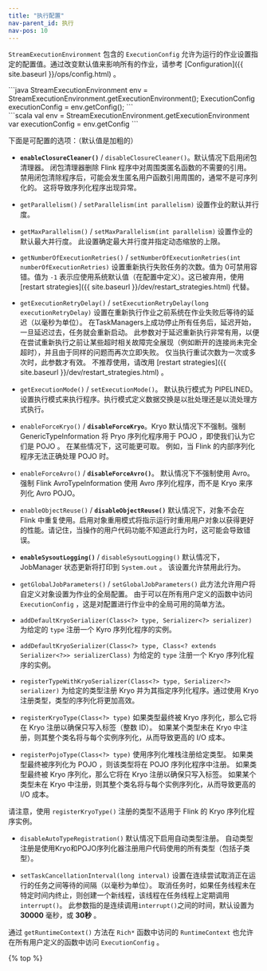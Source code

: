 ```yaml
---
title: "执行配置"
nav-parent_id: 执行
nav-pos: 10
---
```

<!--
Licensed to the Apache Software Foundation (ASF) under one
or more contributor license agreements.  See the NOTICE file
distributed with this work for additional information
regarding copyright ownership.  The ASF licenses this file
to you under the Apache License, Version 2.0 (the
"License"); you may not use this file except in compliance
with the License.  You may obtain a copy of the License at

  http://www.apache.org/licenses/LICENSE-2.0

Unless required by applicable law or agreed to in writing,
software distributed under the License is distributed on an
"AS IS" BASIS, WITHOUT WARRANTIES OR CONDITIONS OF ANY
KIND, either express or implied.  See the License for the
specific language governing permissions and limitations
under the License.
-->

`StreamExecutionEnvironment` 包含的 `ExecutionConfig` 允许为运行的作业设置指定的配置值。通过改变默认值来影响所有的作业，请参考 [Configuration]({{ site.baseurl }}/ops/config.html) 。

<div class="codetabs" markdown="1">
<div data-lang="java" markdown="1">
```java
StreamExecutionEnvironment env = StreamExecutionEnvironment.getExecutionEnvironment();
ExecutionConfig executionConfig = env.getConfig();
```
</div>
<div data-lang="scala" markdown="1">
```scala
val env = StreamExecutionEnvironment.getExecutionEnvironment
var executionConfig = env.getConfig
```
</div>
</div>

下面是可配置的选项：（默认值是加粗的）

-  **`enableClosureCleaner()`** / `disableClosureCleaner()`。默认情况下启用闭包清理器。 闭包清理器删除 Flink 程序中对周围类匿名函数的不需要的引用。 禁用闭包清除程序后，可能会发生匿名用户函数引用周围的，通常不是可序列化的。 这将导致序列化程序出现异常。
    
- `getParallelism()` / `setParallelism(int parallelism)` 设置作业的默认并行度。
    
- `getMaxParallelism()` / `setMaxParallelism(int parallelism)` 设置作业的默认最大并行度。 此设置确定最大并行度并指定动态缩放的上限。
    
- `getNumberOfExecutionRetries()` / `setNumberOfExecutionRetries(int numberOfExecutionRetries)` 设置重新执行失败任务的次数。值为 0可禁用容错。值为 `-1` 表示应使用系统默认值（在配置中定义）。这已被弃用，使用 [restart strategies]({{ site.baseurl }}/dev/restart_strategies.html) 代替。 
    
- `getExecutionRetryDelay()` / `setExecutionRetryDelay(long executionRetryDelay)`  设置在重新执行作业之前系统在作业失败后等待的延迟（以毫秒为单位）。 在TaskManagers上成功停止所有任务后，延迟开始，一旦延迟过去，任务就会重新启动。 此参数对于延迟重新执行非常有用，以便在尝试重新执行之前让某些超时相关故障完全展现（例如断开的连接尚未完全超时），并且由于同样的问题而再次立即失败。 仅当执行重试次数为一次或多次时，此参数才有效。 不推荐使用，请改用 [restart strategies]({{ site.baseurl }}/dev/restart_strategies.html) 。
    
- `getExecutionMode()` / `setExecutionMode()`。 默认执行模式为 PIPELINED。设置执行模式来执行程序。执行模式定义数据交换是以批处理还是以流处理方式执行。
    
- `enableForceKryo()` / **`disableForceKryo`**。Kryo 默认情况下不强制。强制 GenericTypeInformation 将 Pryo 序列化程序用于 POJO ，即使我们认为它们是 POJO 。 在某些情况下，这可能更可取。 例如，当 Flink 的内部序列化程序无法正确处理 POJO 时。

- `enableForceAvro()` / **`disableForceAvro()`**。 默认情况下不强制使用 Avro。强制 Flink AvroTypeInformation 使用 Avro 序列化程序，而不是 Kryo 来序列化 Avro POJO。
    
- `enableObjectReuse()` / **`disableObjectReuse()`** 默认情况下，对象不会在 Flink 中重复使用。启用对象重用模式将指示运行时重用用户对象以获得更好的性能。请记住，当操作的用户代码功能不知道此行为时，这可能会导致错误。

- **`enableSysoutLogging()`** / `disableSysoutLogging()` 默认情况下，JobManager 状态更新将打印到 `System.out` 。 该设置允许禁用此行为。
    
- `getGlobalJobParameters()` / `setGlobalJobParameters()` 此方法允许用户将自定义对象设置为作业的全局配置。 由于可以在所有用户定义的函数中访问 `ExecutionConfig` ，这是对配置进行作业中的全局可用的简单方法。
    
- `addDefaultKryoSerializer(Class<?> type, Serializer<?> serializer)`  为给定的 `type` 注册一个 Kyro 序列化程序的实例。
    
- `addDefaultKryoSerializer(Class<?> type, Class<? extends Serializer<?>> serializerClass)` 为给定的 `type` 注册一个 Kryo 序列化程序的实例。
    
- `registerTypeWithKryoSerializer(Class<?> type, Serializer<?> serializer)` 为给定的类型注册 Kryo 并为其指定序列化程序。通过使用 Kryo 注册类型，类型的序列化将更加高效。
    
- `registerKryoType(Class<?> type)` 如果类型最终被 Kryo 序列化，那么它将在 Kryo 注册以确保只写入标签（整数 ID）。 如果某个类型未在 Kryo 中注册，则其整个类名将与每个实例序列化，从而导致更高的 I/O 成本。
    
- `registerPojoType(Class<?> type)` 使用序列化堆栈注册给定类型。 如果类型最终被序列化为 POJO ，则该类型将在 POJO 序列化程序中注册。 如果类型最终被 Kryo 序列化，那么它将在 Kryo 注册以确保只写入标签。 如果某个类型未在 Kryo 中注册，则其整个类名将与每个实例序列化，从而导致更高的 I/O 成本。

请注意，使用 `registerKryoType()` 注册的类型不适用于 Flink 的 Kryo 序列化程序实例。

- `disableAutoTypeRegistration()` 默认情况下启用自动类型注册。 自动类型注册是使用Kryo和POJO序列化器注册用户代码使用的所有类型（包括子类型）。
    
- `setTaskCancellationInterval(long interval)` 设置在连续尝试取消正在运行的任务之间等待的间隔（以毫秒为单位）。 取消任务时，如果任务线程未在特定时间内终止，则创建一个新线程，该线程在任务线程上定期调用`interrupt()`。 此参数指的是连续调用`interrupt()`之间的时间，默认设置为 **30000** 毫秒，或 **30秒** 。

通过 `getRuntimeContext()` 方法在 `Rich*` 函数中访问的 `RuntimeContext` 也允许在所有用户定义的函数中访问 `ExecutionConfig` 。

{% top %}